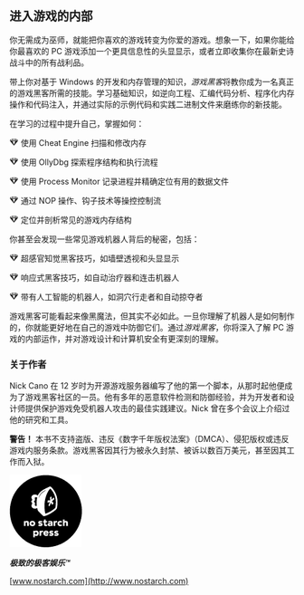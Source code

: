 ## 进入游戏的内部

你无需成为巫师，就能把你喜欢的游戏转变为你爱的游戏。想象一下，如果你能给你最喜欢的 PC 游戏添加一个更具信息性的头显显示，或者立即收集你在最新史诗战斗中的所有战利品。

带上你对基于 Windows 的开发和内存管理的知识，*游戏黑客*将教你成为一名真正的游戏黑客所需的技能。学习基础知识，如逆向工程、汇编代码分析、程序化内存操作和代码注入，并通过实际的示例代码和实践二进制文件来磨练你的新技能。

在学习的过程中提升自己，掌握如何：

![image](img/common02.jpg) 使用 Cheat Engine 扫描和修改内存

![image](img/common02.jpg) 使用 OllyDbg 探索程序结构和执行流程

![image](img/common02.jpg) 使用 Process Monitor 记录进程并精确定位有用的数据文件

![image](img/common02.jpg) 通过 NOP 操作、钩子技术等操控控制流

![image](img/common02.jpg) 定位并剖析常见的游戏内存结构

你甚至会发现一些常见游戏机器人背后的秘密，包括：

![image](img/common02.jpg) 超感官知觉黑客技巧，如墙壁透视和头显显示

![image](img/common02.jpg) 响应式黑客技巧，如自动治疗器和连击机器人

![image](img/common02.jpg) 带有人工智能的机器人，如洞穴行走者和自动掠夺者

游戏黑客可能看起来像黑魔法，但其实不必如此。一旦你理解了机器人是如何制作的，你就能更好地在自己的游戏中防御它们。通过*游戏黑客*，你将深入了解 PC 游戏的内部运作，并对游戏设计和计算机安全有更深刻的理解。

### **关于作者**

Nick Cano 在 12 岁时为开源游戏服务器编写了他的第一个脚本，从那时起他便成为了游戏黑客社区的一员。他有多年的恶意软件检测和防御经验，并为开发者和设计师提供保护游戏免受机器人攻击的最佳实践建议。Nick 曾在多个会议上介绍过他的研究和工具。

**警告！** 本书不支持盗版、违反《数字千年版权法案》（DMCA）、侵犯版权或违反游戏内服务条款。游戏黑客因其行为被永久封禁、被诉以数百万美元，甚至因其工作而入狱。

![image](img/f0281-01.jpg)

***极致的极客娱乐™***

[www.nostarch.com](http://www.nostarch.com)
